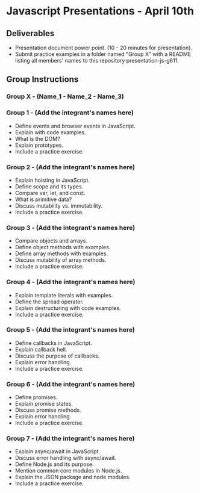 # Javascript Presentations - April 10th

## Deliverables

  - Presentation document power point. (10 - 20 minutes for presentation).
  - Submit practice examples in a folder named "Group X" with a README listing all members' names to this repository presentation-js-g611.

## Group Instructions

### Group X - (Name_1 - Name_2 - Name_3)

### Group 1 - (Add the integrant's names here)

  - Define events and browser events in JavaScript.
  - Explain with code examples.
  - What is the DOM?
  - Explain prototypes.
  - Include a practice exercise.

### Group 2 - (Add the integrant's names here)

  - Explain hoisting in JavaScript.
  - Define scope and its types.
  - Compare var, let, and const.
  - What is primitive data?
  - Discuss mutability vs. immutability.
  - Include a practice exercise.

### Group 3 - (Add the integrant's names here)

  - Compare objects and arrays.
  - Define object methods with examples.
  - Define array methods with examples.
  - Discuss mutability of array methods.
  - Include a practice exercise.

### Group 4 - (Add the integrant's names here)

  - Explain template literals with examples.
  - Define the spread operator.
  - Explain destructuring with code examples.
  - Include a practice exercise.

### Group 5 - (Add the integrant's names here)

  - Define callbacks in JavaScript.
  - Explain callback hell.
  - Discuss the purpose of callbacks.
  - Explain error handling.
  - Include a practice exercise.

### Group 6 - (Add the integrant's names here)

  - Define promises.
  - Explain promise states.
  - Discuss promise methods.
  - Explain error handling.
  - Include a practice exercise.

### Group 7 - (Add the integrant's names here)

  - Explain async/await in JavaScript.
  - Discuss error handling with async/await.
  - Define Node.js and its purpose.
  - Mention common core modules in Node.js.
  - Explain the JSON package and node modules.
  - Include a practice exercise.
